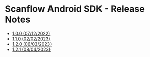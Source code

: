 # Scanflow Android SDK - Release Notes

- [1.0.0   (07/12/2022)](android-v1.0.0.md)
- [1.1.0   (02/02/2023)](android-v1.1.0.md)
- [1.2.0   (06/03/2023)](android-v1.2.0.md)
- [1.2.1   (08/04/2023)](android-v1.2.1.md)
